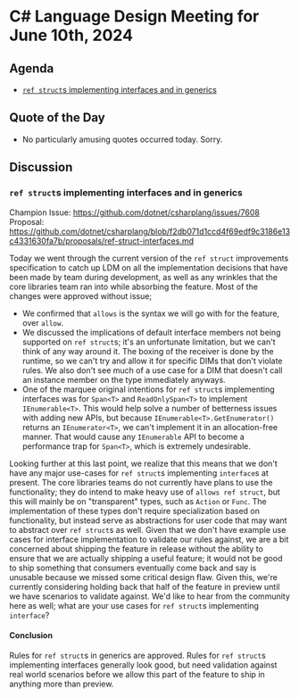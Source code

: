 # C# Language Design Meeting for June 10th, 2024

## Agenda

- [`ref struct`s implementing interfaces and in generics](#ref-structs-implementing-interfaces-and-in-generics)

## Quote of the Day

- No particularly amusing quotes occurred today. Sorry.

## Discussion

### `ref struct`s implementing interfaces and in generics

Champion Issue: https://github.com/dotnet/csharplang/issues/7608  
Proposal: https://github.com/dotnet/csharplang/blob/f2db071d1ccd4f69edf9c3186e13c4331630fa7b/proposals/ref-struct-interfaces.md

Today we went through the current version of the `ref struct` improvements specification to catch up LDM on all the implementation decisions that have been made
by team during development, as well as any wrinkles that the core libraries team ran into while absorbing the feature. Most of the changes were approved without issue;

* We confirmed that `allows` is the syntax we will go with for the feature, over `allow`.
* We discussed the implications of default interface members not being supported on `ref struct`s; it's an unfortunate limitation, but we can't think of any way around it.
  The boxing of the receiver is done by the runtime, so we can't try and allow it for specific DIMs that don't violate rules. We also don't see much of a use case for a DIM
  that doesn't call an instance member on the type immediately anyways.
* One of the marquee original intentions for `ref struct`s implementing interfaces was for `Span<T>` and `ReadOnlySpan<T>` to implement `IEnumerable<T>`. This would help
  solve a number of betterness issues with adding new APIs, but because `IEnumerable<T>.GetEnumerator()` returns an `IEnumerator<T>`, we can't implement it in an allocation-free
  manner. That would cause any `IEnumerable` API to become a performance trap for `Span<T>`, which is extremely undesirable.

Looking further at this last point, we realize that this means that we don't have any major use-cases for `ref struct`s implementing `interface`s at present. The core libraries
teams do not currently have plans to use the functionality; they do intend to make heavy use of `allows ref struct`, but this will mainly be on "transparent" types, such
as `Action` or `Func`. The implementation of these types don't require specialization based on functionality, but instead serve as abstractions for user code that may want to
abstract over `ref struct`s as well. Given that we don't have example use cases for interface implementation to validate our rules against, we are a bit concerned about
shipping the feature in release without the ability to ensure that we are actually shipping a useful feature; it would not be good to ship something that consumers eventually
come back and say is unusable because we missed some critical design flaw. Given this, we're currently considering holding back that half of the feature in preview until we have
scenarios to validate against. We'd like to hear from the community here as well; what are your use cases for `ref struct`s implementing `interface`?

#### Conclusion

Rules for `ref struct`s in generics are approved. Rules for `ref struct`s implementing interfaces generally look good, but need validation against real world scenarios before we
allow this part of the feature to ship in anything more than preview.
